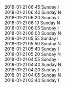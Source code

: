2018-01-21 06:45 Sunday  I  
2018-01-21 06:40 Sunday  N  
2018-01-21 06:20 Sunday  I  
2018-01-21 06:10 Sunday  N  
2018-01-21 06:05 Sunday  I  
2018-01-21 06:00 Sunday  N  
2018-01-21 05:55 Sunday  I  
2018-01-21 05:50 Sunday  N  
2018-01-21 05:40 Sunday  I  
2018-01-21 05:20 Sunday  N  
2018-01-21 04:55 Sunday  I  
2018-01-21 04:40 Sunday  N  
2018-01-21 04:20 Sunday  I  
2018-01-21 04:05 Sunday  N  
2018-01-21 03:40 Sunday  I  
